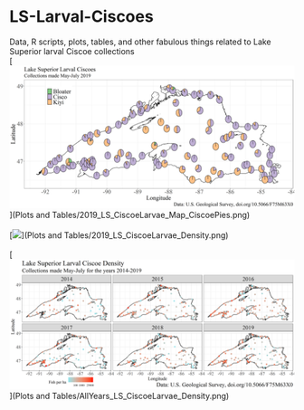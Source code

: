 # LS-Larval-Ciscoes
Data, R scripts, plots, tables, and other fabulous things related to Lake Superior larval Ciscoe collections
<br>
[<img src="Plots and Tables/2019_LS_CiscoeLarvae_Map_CiscoePies.png?raw=true"/>](Plots and Tables/2019_LS_CiscoeLarvae_Map_CiscoePies.png) 
<br>
<br>
[<img src="Plots and Tables/2019_LS_CiscoeLarvae_Densityy.png?raw=true"/>](Plots and Tables/2019_LS_CiscoeLarvae_Density.png) 
<br>
<br>
[<img src="Plots and Tables/AllYears_LS_CiscoeLarvae_Density.png?raw=true"/>](Plots and Tables/AllYears_LS_CiscoeLarvae_Density.png) 
<br>
